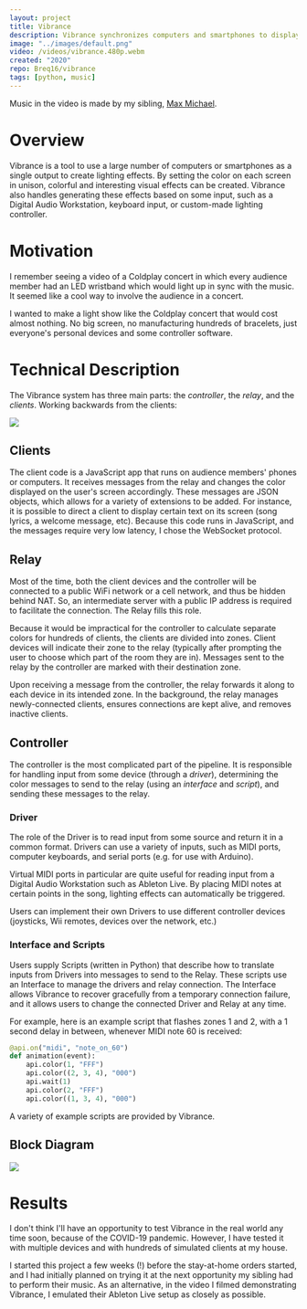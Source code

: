 ```yaml
---
layout: project
title: Vibrance
description: Vibrance synchronizes computers and smartphones to display configurable animations and effects.
image: "../images/default.png"
video: /videos/vibrance.480p.webm
created: "2020"
repo: Breq16/vibrance
tags: [python, music]
---
```


<YouTube id="uvB-t6f3MoE" />

<Caption>
Music in the video is made by my sibling, <a href="https://www.maxmichaelmusic.com/">Max Michael</a>.
</Caption>

# Overview

Vibrance is a tool to use a large number of computers or smartphones as a single output to create lighting effects. By setting the color on each screen in unison, colorful and interesting visual effects can be created. Vibrance also handles generating these effects based on some input, such as a Digital Audio Workstation, keyboard input, or custom-made lighting controller.

# Motivation

I remember seeing a video of a Coldplay concert in which every audience member had an LED wristband which would light up in sync with the music. It seemed like a cool way to involve the audience in a concert.

I wanted to make a light show like the Coldplay concert that would cost almost nothing. No big screen, no manufacturing hundreds of bracelets, just everyone's personal devices and some controller software.

# Technical Description

The Vibrance system has three main parts: the _controller_, the _relay_, and the _clients_. Working backwards from the clients:

<img className="mx-auto" src="/diagrams/vibrance_simple.svg" />

## Clients

The client code is a JavaScript app that runs on audience members' phones or computers. It receives messages from the relay and changes the color displayed on the user's screen accordingly. These messages are JSON objects, which allows for a variety of extensions to be added. For instance, it is possible to direct a client to display certain text on its screen (song lyrics, a welcome message, etc). Because this code runs in JavaScript, and the messages require very low latency, I chose the WebSocket protocol.

## Relay

Most of the time, both the client devices and the controller will be connected to a public WiFi network or a cell network, and thus be hidden behind NAT. So, an intermediate server with a public IP address is required to facilitate the connection. The Relay fills this role.

Because it would be impractical for the controller to calculate separate colors for hundreds of clients, the clients are divided into zones. Client devices will indicate their zone to the relay (typically after prompting the user to choose which part of the room they are in). Messages sent to the relay by the controller are marked with their destination zone.

Upon receiving a message from the controller, the relay forwards it along to each device in its intended zone. In the background, the relay manages newly-connected clients, ensures connections are kept alive, and removes inactive clients.

## Controller

The controller is the most complicated part of the pipeline. It is responsible for handling input from some device (through a _driver_), determining the color messages to send to the relay (using an _interface_ and _script_), and sending these messages to the relay.

### Driver

The role of the Driver is to read input from some source and return it in a common format. Drivers can use a variety of inputs, such as MIDI ports, computer keyboards, and serial ports (e.g. for use with Arduino).

Virtual MIDI ports in particular are quite useful for reading input from a Digital Audio Workstation such as Ableton Live. By placing MIDI notes at certain points in the song, lighting effects can automatically be triggered.

Users can implement their own Drivers to use different controller devices (joysticks, Wii remotes, devices over the network, etc.)

### Interface and Scripts

Users supply Scripts (written in Python) that describe how to translate inputs from Drivers into messages to send to the Relay. These scripts use an Interface to manage the drivers and relay connection. The Interface allows Vibrance to recover gracefully from a temporary connection failure, and it allows users to change the connected Driver and Relay at any time.

For example, here is an example script that flashes zones 1 and 2, with a 1 second delay in between, whenever MIDI note 60 is received:

```python
@api.on("midi", "note_on_60")
def animation(event):
    api.color(1, "FFF")
    api.color((2, 3, 4), "000")
    api.wait(1)
    api.color(2, "FFF")
    api.color((1, 3, 4), "000")
```

A variety of example scripts are provided by Vibrance.

## Block Diagram

<img src="/diagrams/vibrance.svg" />

# Results

I don't think I'll have an opportunity to test Vibrance in the real world any time soon, because of the COVID-19 pandemic. However, I have tested it with multiple devices and with hundreds of simulated clients at my house.

I started this project a few weeks (!) before the stay-at-home orders started, and I had initially planned on trying it at the next opportunity my sibling had to perform their music. As an alternative, in the video I filmed demonstrating Vibrance, I emulated their Ableton Live setup as closely as possible.
